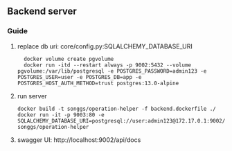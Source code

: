 ## Backend server

### Guide
1. replace db uri: core/config.py:SQLALCHEMY_DATABASE_URI
   ```
     docker volume create pgvolume
     docker run -itd --restart always -p 9002:5432 --volume pgvolume:/var/lib/postgresql -e POSTGRES_PASSWORD=admin123 -e POSTGRES_USER=user -e POSTGRES_DB=app -e POSTGRES_HOST_AUTH_METHOD=trust postgres:13.0-alpine
   ```
2. run server 
   ```
   docker build -t songgs/operation-helper -f backend.dockerfile ./
   docker run -it -p 9003:80 -e SQLALCHEMY_DATABASE_URI=postgresql://user:admin123@172.17.0.1:9002/app songgs/operation-helper
   ```
3. swagger UI: http://localhost:9002/api/docs